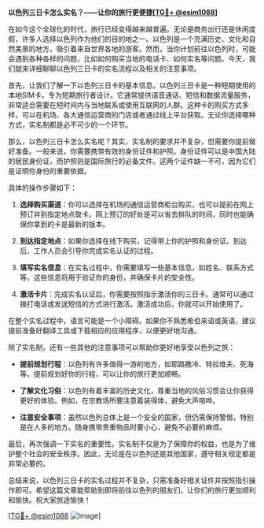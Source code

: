 **以色列三日卡怎么实名？——让你的旅行更便捷[[TG💪+ @esim1088](https://t.me/s/esim1088)]**

在如今这个全球化的时代，旅行已经变得越来越普遍。无论是商务出行还是休闲度假，许多人选择以色列作为他们的目的地之一。以色列是一个充满历史、文化和自然美景的地方，吸引着来自世界各地的游客。然而，当你计划前往以色列时，可能会遇到各种各样的问题，比如如何购买当地的电话卡、如何实名等问题。今天，我们就来详细聊聊以色列三日卡的实名流程以及相关的注意事项。

首先，让我们了解一下以色列三日卡的基本信息。以色列三日卡是一种短期使用的本地SIM卡，专为短期旅行者设计。它通常提供语音通话、短信和数据流量服务，非常适合需要在短时间内与当地联系或使用互联网的人群。这种卡的购买方式多样，可以在机场、各大通信运营商的门店或者通过线上平台获取。无论你选择哪种方式，实名制都是必不可少的一个环节。

那么，以色列三日卡怎么实名呢？其实，实名制的要求并不复杂，但需要你提前做好准备。一般来说，你需要携带有效的身份证件和护照。身份证件可以是中国大陆的居民身份证，而护照则是国际旅行的必备文件。这两个证件缺一不可，因为它们是证明你身份的重要依据。

具体的操作步骤如下：

1. **选择购买渠道**：你可以选择在机场的通信运营商柜台购买，也可以提前在网上预订并到指定地点取卡。网上预订的好处是可以省去排队的时间，同时也能确保你拿到的卡是最新的版本。

2. **到达指定地点**：如果你选择在线下购买，记得带上你的护照和身份证。到达后，工作人员会引导你完成实名认证的过程。

3. **填写实名信息**：在实名过程中，你需要填写一些基本信息，如姓名、联系方式等。这些信息将用于验证你的身份，并确保卡片的安全性。

4. **激活卡片**：完成实名认证后，你需要按照指示激活你的三日卡。通常可以通过拨打电话或发送短信的方式进行激活。激活成功后，你就可以开始使用了。

在整个实名过程中，语言可能是一个小障碍。如果你不熟悉希伯来语或英语，建议提前准备好翻译工具或下载相应的应用程序，以便更好地沟通。

除了实名制，还有一些其他的注意事项可以帮助你更好地享受以色列之旅：

- **提前规划行程**：以色列有许多值得一游的地方，如耶路撒冷、特拉维夫、死海等。提前规划好你的行程，可以让你的旅行更加顺畅。
  
- **了解文化习俗**：以色列有着丰富的历史文化，尊重当地的风俗习惯会让你获得更好的体验。例如，在宗教场所要注意着装得体，避免大声喧哗。

- **注意安全事项**：虽然以色列总体上是一个安全的国家，但仍需保持警惕，特别是在人多的地方。随身携带贵重物品时要小心，避免不必要的麻烦。

最后，再次强调一下实名的重要性。实名制不仅是为了保障你的权益，也是为了维护整个社会的安全秩序。因此，无论是在以色列还是其他国家，遵守相关规定都是非常必要的。

总结来说，以色列三日卡的实名过程并不复杂，只需准备好相关证件并按照指引操作即可。希望这篇文章能帮助到即将前往以色列的朋友们，让你们的旅行更加顺利和愉快。祝大家旅途愉快！

[[TG💪+ @esim1088](https://t.me/s/esim1088) ![Image](https://i.postimg.cc/4NQfJmqS/Snipaste-2025-05-13-00-14-12.png)]